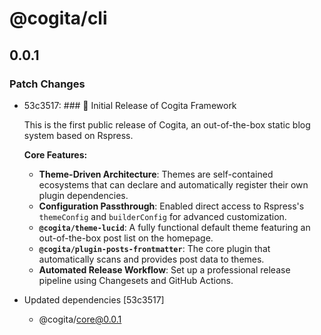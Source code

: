 # @cogita/cli

## 0.0.1

### Patch Changes

- 53c3517: ### 🎉 Initial Release of Cogita Framework

  This is the first public release of Cogita, an out-of-the-box static blog system based on Rspress.

  **Core Features:**

  - **Theme-Driven Architecture**: Themes are self-contained ecosystems that can declare and automatically register their own plugin dependencies.
  - **Configuration Passthrough**: Enabled direct access to Rspress's `themeConfig` and `builderConfig` for advanced customization.
  - **`@cogita/theme-lucid`**: A fully functional default theme featuring an out-of-the-box post list on the homepage.
  - **`@cogita/plugin-posts-frontmatter`**: The core plugin that automatically scans and provides post data to themes.
  - **Automated Release Workflow**: Set up a professional release pipeline using Changesets and GitHub Actions.

- Updated dependencies [53c3517]
  - @cogita/core@0.0.1
